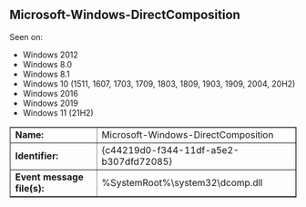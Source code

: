 ## Microsoft-Windows-DirectComposition

Seen on:
* Windows 2012
* Windows 8.0
* Windows 8.1
* Windows 10 (1511, 1607, 1703, 1709, 1803, 1809, 1903, 1909, 2004, 20H2)
* Windows 2016
* Windows 2019
* Windows 11 (21H2)

<table border="1" class="docutils">
  <tbody>
    <tr>
      <td><b>Name:</b></td>
      <td>Microsoft-Windows-DirectComposition</td>
    </tr>
    <tr>
      <td><b>Identifier:</b></td>
      <td>{c44219d0-f344-11df-a5e2-b307dfd72085}</td>
    </tr>
    <tr>
      <td><b>Event message file(s):</b></td>
      <td>%SystemRoot%\system32\dcomp.dll</td>
    </tr>
  </tbody>
</table>

&nbsp;


